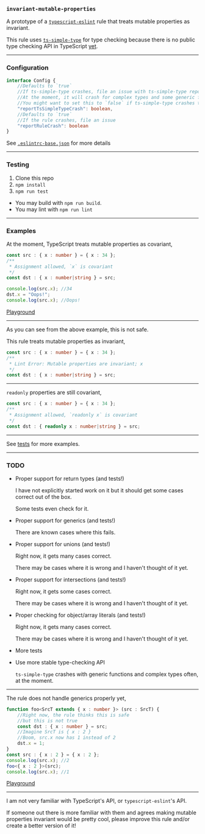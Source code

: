 ### `invariant-mutable-properties`

A prototype of a [`typescript-eslint`](https://github.com/typescript-eslint/typescript-eslint) rule
that treats mutable properties as invariant.

This rule uses [`ts-simple-type`](https://github.com/runem/ts-simple-type) for type checking
because there is no public type checking API in TypeScript [yet](https://github.com/microsoft/TypeScript/issues/9879).

-----

### Configuration

```ts
interface Config {
    //Defaults to `true`
    //If ts-simple-type crashes, file an issue with ts-simple-type repo.
    //At the moment, it will crash for complex types and some generic functions.
    //You might want to set this to `false` if ts-simple-type crashes too often.
    "reportTsSimpleTypeCrash": boolean,
    //Defaults to `true`
    //If the rule crashes, file an issue
    "reportRuleCrash": boolean
}
```

See [`.eslintrc-base.json`](.eslintrc-base.json) for more details

-----

### Testing

1. Clone this repo
1. `npm install`
1. `npm run test`

+ You may build with `npm run build`.
+ You may lint with `npm run lint`

-----

### Examples

At the moment, TypeScript treats mutable properties as covariant,
```ts
const src : { x : number } = { x : 34 };
/**
 * Assignment allowed, `x` is covariant
 */
const dst : { x : number|string } = src;

console.log(src.x); //34
dst.x = "Oops!";
console.log(src.x); //Oops!
```
[Playground](http://www.typescriptlang.org/play/#code/MYewdgzgLgBBBOwYC4YG8YA8UzAVwFsAjAU3hgF8YBedLHAZgBZKBuAKAHoAqb9mbjACCECAEsA5mAIkwsAIYAbRSADuJACYAaGAANMumGIgxQAN3nwx8uf26d2oSLA3QcGbKnzEyAH2hWYBKUNHCIHI7gECCKJAB0KhIAFAjAcZgAlKwwnJzM7K5Q6aEARADyIAAOEACEJRxO0bEJIMmp6Vk5nBXVNUA)

-----

As you can see from the above example, this is not safe.

This rule treats mutable properties as invariant,
```ts
const src : { x : number } = { x : 34 };
/**
 * Lint Error: Mutable properties are invariant; x
 */
const dst : { x : number|string } = src;
```

-----

`readonly` properties are still covariant,
```ts
const src : { x : number } = { x : 34 };
/**
 * Assignment allowed, `readonly x` is covariant
 */
const dst : { readonly x : number|string } = src;
```

-----

See [tests](test/src/rules/invariant-mutable-properties.ts) for more examples.

-----

### TODO

+ Proper support for return types (and tests!)

  I have not explicitly started work on it but it should get some cases correct out of the box.

  Some tests even check for it.

+ Proper support for generics (and tests!)

  There are known cases where this fails.

+ Proper support for unions (and tests!)

  Right now, it gets many cases correct.

  There may be cases where it is wrong and I haven't thought of it yet.

+ Proper support for intersections (and tests!)

  Right now, it gets some cases correct.

  There may be cases where it is wrong and I haven't thought of it yet.

+ Proper checking for object/array literals (and tests!)

  Right now, it gets many cases correct.

  There may be cases where it is wrong and I haven't thought of it yet.

+ More tests

+ Use more stable type-checking API

  `ts-simple-type` crashes with generic functions and complex types often, at the moment.

-----

The rule does not handle generics properly yet,
```ts
function foo<SrcT extends { x : number }> (src : SrcT) {
    //Right now, the rule thinks this is safe
    //but this is not true
    const dst : { x : number } = src;
    //Imagine SrcT is { x : 2 }
    //Boom, src.x now has 1 instead of 2
    dst.x = 1;
}
const src : { x : 2 } = { x : 2 };
console.log(src.x); //2
foo<{ x : 2 }>(src);
console.log(src.x); //1
```
[Playground](http://www.typescriptlang.org/play/#code/GYVwdgxgLglg9mABMOcA8BlAThAKogUwA8oCwATAZ0QG9EjEAuRMEAWwCMCtEBfAPkQAKSjiaJseAJS0AUIgWIA9EoBKMAOYALKCzgB3ADSIoWgoiwgANudMwwAa2p3qMapQCGwAvMUqOILouiG56QZY+iogQCJS6VLrMdAzMrJzcfIgAvIiiEADcvgoqAJJsHhr25pL4ocniAEx8RcpKAEKobMZ5AHQMYAaIWh7UAIwhYHEEHuSIcMCIDS0JfdmIo4W8sjGTunni9cxNvGuHi3yFO5RwNj1WcBoiOH1S+a1LKOhnx-xPEK-bWI3Ah3B5-F5vFSjWRAA)

-----

I am not very familiar with TypeScript's API, or `typescript-eslint`'s API.

If someone out there is more familiar with them and
agrees making mutable properties invariant would be pretty cool,
please improve this rule and/or create a better version of it!
